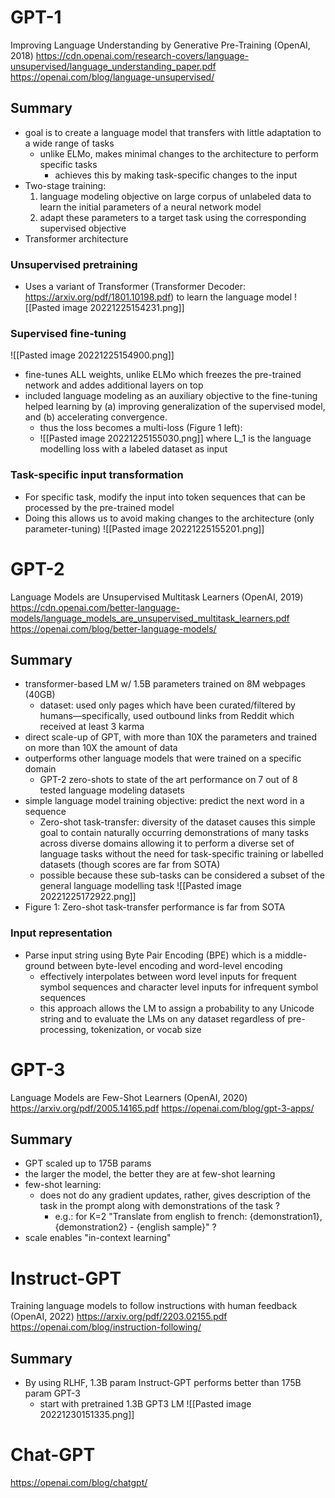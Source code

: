 # GPT-1
Improving Language Understanding by Generative Pre-Training (OpenAI, 2018)
https://cdn.openai.com/research-covers/language-unsupervised/language_understanding_paper.pdf
https://openai.com/blog/language-unsupervised/
## Summary
- goal is to create a language model that transfers with little adaptation to a wide range of tasks
	- unlike ELMo, makes minimal changes to the architecture to perform specific tasks
		- achieves this by making task-specific changes to the input
- Two-stage training: 
	1. language modeling objective on large corpus of unlabeled data to learn the initial parameters of a neural network model
	2. adapt these parameters to a target task using the corresponding supervised objective
- Transformer architecture
### Unsupervised pretraining
- Uses a variant of Transformer (Transformer Decoder: https://arxiv.org/pdf/1801.10198.pdf) to learn the language model
![[Pasted image 20221225154231.png]]
### Supervised fine-tuning
![[Pasted image 20221225154900.png]]
- fine-tunes ALL weights, unlike ELMo which freezes the pre-trained network and addes additional layers on top
- included language modeling as an auxiliary objective to the fine-tuning helped learning by (a) improving generalization of the supervised model, and (b) accelerating convergence. 
	- thus the loss becomes a multi-loss (Figure 1 left):
	 - ![[Pasted image 20221225155030.png]] where L_1 is the language modelling loss with a labeled dataset as input
### Task-specific input transformation
- For specific task, modify the input into token sequences that can be processed by the pre-trained model
- Doing this allows us to avoid making changes to the architecture (only parameter-tuning)
![[Pasted image 20221225155201.png]]


# GPT-2
Language Models are Unsupervised Multitask Learners (OpenAI, 2019)
https://cdn.openai.com/better-language-models/language_models_are_unsupervised_multitask_learners.pdf
https://openai.com/blog/better-language-models/
## Summary
- transformer-based LM w/ 1.5B parameters trained on 8M webpages (40GB)
	- dataset: used only pages which have been curated/filtered by humans—specifically, used outbound links from Reddit which received at least 3 karma
- direct scale-up of GPT, with more than 10X the parameters and trained on more than 10X the amount of data
- outperforms other language models that were trained on a specific domain
	- GPT-2 zero-shots to state of the art performance on 7 out of 8 tested language modeling datasets
- simple language model training objective: predict the next word in a sequence
	- Zero-shot task-transfer: diversity of the dataset causes this simple goal to contain naturally occurring demonstrations of many tasks across diverse domains allowing it to perform a diverse set of language tasks without the need for task-specific training or labelled datasets (though scores are far from SOTA)
	 - possible because these sub-tasks can be considered a subset of the general language modelling task
![[Pasted image 20221225172922.png]]
- Figure 1: Zero-shot task-transfer performance is far from SOTA
### Input representation
- Parse input string using Byte Pair Encoding (BPE) which is a middle-ground between byte-level encoding and word-level encoding
	- effectively interpolates between word level inputs for frequent symbol sequences and character level inputs for infrequent symbol sequences
	- this approach allows the LM to assign a probability to any Unicode string and to evaluate the LMs on any dataset regardless of pre-processing, tokenization, or vocab size

# GPT-3
Language Models are Few-Shot Learners (OpenAI, 2020)
https://arxiv.org/pdf/2005.14165.pdf
https://openai.com/blog/gpt-3-apps/
## Summary
- GPT scaled up to 175B params
- the larger the model, the better they are at few-shot learning
- few-shot learning:
	- does not do any gradient updates, rather, gives description of the task in the prompt along with demonstrations of the task ?
		- e.g.: for K=2 "Translate from english to french: {demonstration1}, {demonstration2} - {english sample}" ?
- scale enables "in-context learning"


# Instruct-GPT
Training language models to follow instructions with human feedback (OpenAI, 2022)
https://arxiv.org/pdf/2203.02155.pdf
https://openai.com/blog/instruction-following/

## Summary
- By using RLHF, 1.3B param Instruct-GPT performs better than 175B param GPT-3 
	- start with pretrained 1.3B GPT3 LM
![[Pasted image 20221230151335.png]]

# Chat-GPT
https://openai.com/blog/chatgpt/